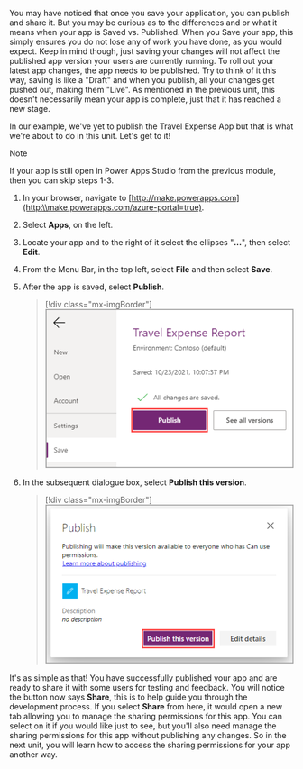 You may have noticed that once you save your application, you can publish and share it. But you may be curious as to the differences and or what it means when your app is Saved vs. Published. When you Save your app, this simply ensures you do not lose any of work you have done, as you would expect. Keep in mind though, just saving your changes will not affect the published app version your users are currently running. To roll out your latest app changes, the app needs to be published. Try to think of it this way, saving is like a "Draft" and when you publish, all your changes get pushed out, making them "Live". As mentioned in the previous unit, this doesn't necessarily mean your app is complete, just that it has reached a new stage.

In our example, we've yet to publish the Travel Expense App but that is what we're about to do in this unit. Let's get to it!

> [!NOTE]
> If your app is still open in Power Apps Studio from the previous module, then you can skip steps 1-3.

1. In your browser, navigate to [http://make.powerapps.com](http:\\make.powerapps.com/azure-portal=true).

1. Select **Apps**, on the left.

1. Locate your app and to the right of it select the ellipses "**...**", then select **Edit**.

1. From the Menu Bar, in the top left, select **File** and then select **Save**.

1. After the app is saved, select **Publish**.

    > [!div class="mx-imgBorder"]
    > [![Screenshot of the Power Apps menu travel expense report app with the publish option highlighted.](../media/travel-expense-report.png)](../media/travel-expense-report.png#lightbox)

1. In the subsequent dialogue box, select **Publish this version**.

    > [!div class="mx-imgBorder"]
    > [![Screenshot of the publish this version button highlighted.](../media/publish-version.png)](../media/ipublish-version.png#lightbox)

It's as simple as that! You have successfully published your app and are ready to share it with some users for testing and feedback. You will notice the button now says **Share**, this is to help guide you through the development process. If you select **Share** from here, it would open a new tab allowing you to manage the sharing permissions for this app. You can select on it if you would like just to see, but you'll also need manage the sharing permissions for this app without publishing any changes. So in the next unit, you will learn how to access the sharing permissions for your app another way.

